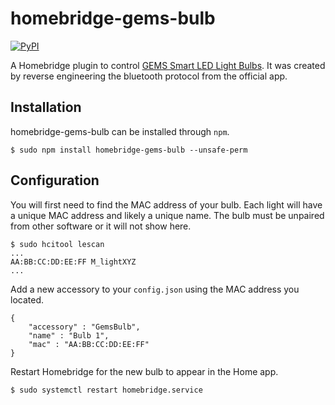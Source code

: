 # homebridge-gems-bulb

[![PyPI](https://img.shields.io/npm/v/homebridge-gems-bulb
)](https://www.npmjs.com/package/homebridge-gems-bulb)

A Homebridge plugin to control [GEMS Smart LED Light Bulbs](https://www.target.com/p/gems-smart-led-light-bulb/-/A-77470708). It was created by reverse engineering the bluetooth protocol from the official app.

## Installation

homebridge-gems-bulb can be installed through `npm`.

```
$ sudo npm install homebridge-gems-bulb --unsafe-perm
```

## Configuration

You will first need to find the MAC address of your bulb. Each light will have a unique MAC address and likely a unique name. The bulb must be unpaired from other software or it will not show here.

```
$ sudo hcitool lescan
...
AA:BB:CC:DD:EE:FF M_lightXYZ
...
```

Add a new accessory to your `config.json` using the MAC address you located.

```
{
	"accessory" : "GemsBulb",
	"name" : "Bulb 1",
	"mac" : "AA:BB:CC:DD:EE:FF"
}
```

Restart Homebridge for the new bulb to appear in the Home app.

```
$ sudo systemctl restart homebridge.service
```

